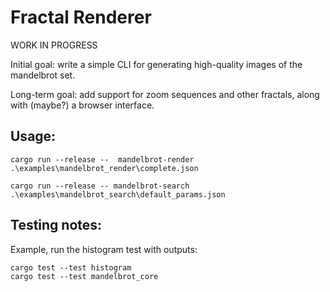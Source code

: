 # Fractal Renderer

WORK IN PROGRESS

Initial goal:  write a simple CLI for generating high-quality images of the mandelbrot set.

Long-term goal:  add support for zoom sequences and other fractals, along with (maybe?) a browser interface.

## Usage:

```
cargo run --release --  mandelbrot-render .\examples\mandelbrot_render\complete.json
```

```
cargo run --release -- mandelbrot-search .\examples\mandelbrot_search\default_params.json
```

## Testing notes:

Example, run the histogram test with outputs:
```
cargo test --test histogram
cargo test --test mandelbrot_core
```
